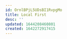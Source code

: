 ```yaml
---
id: OrnlBPjL5UDsBI1RvpgMo
title: Local First
desc: ''
updated: 1644208460801
created: 1642272917415
---
```


